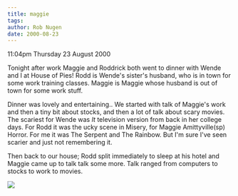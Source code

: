 ```yaml
---
title: maggie
tags: 
author: Rob Nugen
date: 2000-08-23
---
```


<p class=date>11:04pm Thursday 23 August 2000

<p>Tonight after work Maggie and Roddrick both went to dinner with
Wende and I at House of Pies!  Rodd is Wende's sister's husband, who
is in town for some work training classes.  Maggie is Maggie whose
husband is out of town for some work stuff.

<p>Dinner was lovely and entertaining..  We started with talk of
Maggie's work and then a tiny bit about stocks, and then a lot of talk
about scary movies.  The scariest for Wende was <em>It</em> television
version from back in her college days.  For Rodd it was the ucky scene
in Misery, for Maggie Amittyville(sp) Horror.  For me it was The
Serpent and The Rainbow.  But I'm sure I've seen scarier and just not
remembering it.

<p>Then back to our house; Rodd split immediately to sleep at his
hotel and Maggie came up to talk talk some more.  Talk ranged from
computers to stocks to work to movies.

<p><img src="/images/rob/wL-ROB.gif">



